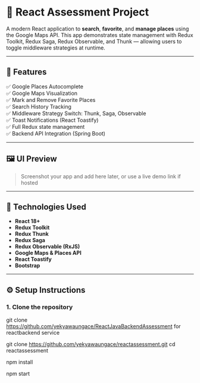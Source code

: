 # 📍 React Assessment Project

A modern React application to **search**, **favorite**, and **manage places** using the Google Maps API. This app demonstrates state management with Redux Toolkit, Redux Saga, Redux Observable, and Thunk — allowing users to toggle middleware strategies at runtime.

---

## 🚀 Features

✅ Google Places Autocomplete  
✅ Google Maps Visualization  
✅ Mark and Remove Favorite Places  
✅ Search History Tracking  
✅ Middleware Strategy Switch: Thunk, Saga, Observable  
✅ Toast Notifications (React Toastify)  
✅ Full Redux state management  
✅ Backend API Integration (Spring Boot)

---

## 🖼️ UI Preview


> Screenshot your app and add here later, or use a live demo link if hosted

---

## 🔧 Technologies Used

- **React 18+**
- **Redux Toolkit**
- **Redux Thunk**
- **Redux Saga**
- **Redux Observable (RxJS)**
- **Google Maps & Places API**
- **React Toastify**
- **Bootstrap**

---

## ⚙️ Setup Instructions

### 1. Clone the repository

git clone https://github.com/yekyawaungace/ReactJavaBackendAssessment
for reactbackend service 




git clone https://github.com/yekyawaungace/reactassessment.git
cd reactassessment

npm install

npm start